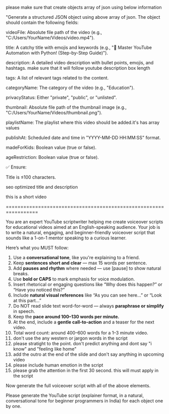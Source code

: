 please make sure that create  objects array of json using below information

"Generate a structured JSON object using above array of json. The object should contain the following fields:

videoFile: Absolute file path of the video (e.g., "C:/Users/YourName/Videos/video.mp4").

title: A catchy title with emojis and keywords (e.g., "🚀 Master YouTube Automation with Python! (Step-by-Step Guide)").

description: A detailed video description with bullet points, emojis, and hashtags. make sure that it will follow youtube description box length

tags: A list of relevant tags related to the content.

categoryName: The category of the video (e.g., "Education").

privacyStatus: Either "private", "public", or "unlisted".

thumbnail: Absolute file path of the thumbnail image (e.g., "C:/Users/YourName/Videos/thumbnail.png").

playlistName: The playlist where this video should be added.it's has array values

publishAt: Scheduled date and time in "YYYY-MM-DD HH:MM:SS" format.

madeForKids: Boolean value (true or false).

ageRestriction: Boolean value (true or false).

✅ Ensure:

Title is ≤100 characters.

seo optimized title and description

this is a short video



=================================================================


You are an expert YouTube scriptwriter helping me create voiceover scripts for educational videos aimed at an English-speaking audience. Your job is to write a natural, engaging, and beginner-friendly voiceover script that sounds like a 1-on-1 mentor speaking to a curious learner.

Here’s what you MUST follow:

1. Use a **conversational tone**, like you're explaining to a friend.
2. Keep **sentences short and clear** — max 15 words per sentence.
3. Add **pauses and rhythm** where needed — use [pause] to show natural breaks.
4. Use **bold or CAPS** to mark emphasis for voice modulation.
5. Insert rhetorical or engaging questions like “Why does this happen?” or “Have you noticed this?”
6. Include **natural visual references** like “As you can see here…” or “Look at this part...”
7. Do NOT read slide text word-for-word — always **paraphrase or simplify** in speech.
8. Keep the **pace around 100–130 words per minute.**
9. At the end, include a **gentle call-to-action** and a teaser for the next video.
10. Total word count: around 400–600 words for a 1–3 minute video.
11. don't use the any western or jargon words in the script
12. please stratight to the point. don't predict anything and dont say "i know" and "feeling like home"
13. add the outro at the end of the slide and don't say anything in upcoming video
14. please include human emotion in the script
15. please grab the attention in the first 30 second. this will must apply in the script


Now generate the full voiceover script with all of the above elements.

Please generate the YouTube script (explainer format, in a natural, conversational tone for beginner programmers in India) for each object one by one.

